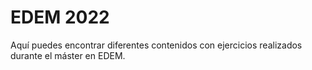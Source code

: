 # EDEM 2022
Aquí puedes encontrar diferentes contenidos con ejercicios realizados durante el máster en EDEM.
